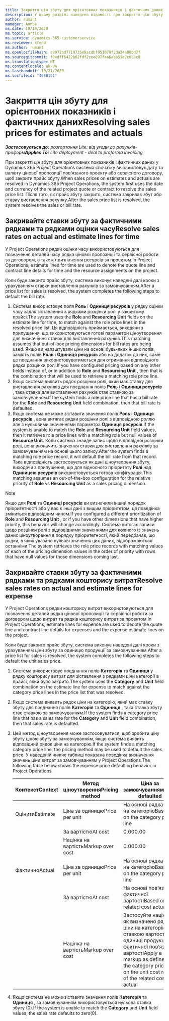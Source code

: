 ```yaml
---
title: Закриття цін збуту для орієнтовних показників і фактичних даних
description: У цьому розділі наведено відомості про закриття цін збуту для орієнтовних показників і фактичних даних.
author: rumant
manager: Annbe
ms.date: 10/19/2020
ms.topic: article
ms.service: dynamics-365-customerservice
ms.reviewer: kfend
ms.author: rumant
ms.openlocfilehash: c8972bd7710735e9acdbf951079f2da24a00bd7f
ms.sourcegitcommit: f8edff6422b82fdf2cea897faa6abb51e2c0c3c8
ms.translationtype: HT
ms.contentlocale: uk-UA
ms.lasthandoff: 10/21/2020
ms.locfileid: "4088151"
---
```

# <a name="resolving-sales-prices-for-estimates-and-actuals"></a><span data-ttu-id="a8d32-103">Закриття цін збуту для орієнтовних показників і фактичних даних</span><span class="sxs-lookup"><span data-stu-id="a8d32-103">Resolving sales prices for estimates and actuals</span></span>

<span data-ttu-id="a8d32-104">_**Застосовується до:** розгортання Lite: від угоди до рахунків-проформ_</span><span class="sxs-lookup"><span data-stu-id="a8d32-104">_**Applies To:** Lite deployment - deal to proforma invoicing_</span></span>

<span data-ttu-id="a8d32-105">При закритті цін збуту для орієнтовних показників і фактичних даних у Dynamics 365 Project Operations система спочатку використовує дату та валюту цінової пропозиції пов’язаного проекту або сервісного договору, щоб закрити прайс збуту.</span><span class="sxs-lookup"><span data-stu-id="a8d32-105">When sales prices on estimates and actuals are resolved in Dynamics 365 Project Operations, the system first uses the date and currency of the related project quote or contract to resolve the sales price list.</span></span> <span data-ttu-id="a8d32-106">Після того, як прайс збуту закрито, система закриває збут або ставку виставлення рахунку.</span><span class="sxs-lookup"><span data-stu-id="a8d32-106">After the sales price list is resolved, the system resolves the sales or bill rate.</span></span>

## <a name="resolve-sales-rates-on-actual-and-estimate-lines-for-time"></a><span data-ttu-id="a8d32-107">Закривайте ставки збуту за фактичними рядками та рядками оцінки часу</span><span class="sxs-lookup"><span data-stu-id="a8d32-107">Resolve sales rates on actual and estimate lines for time</span></span>

<span data-ttu-id="a8d32-108">У Project Operations рядки оцінки часу використовуються для позначення деталей часу рядка цінової пропозиції та сервісної роботи за договором, а також призначення ресурсів за проектом.</span><span class="sxs-lookup"><span data-stu-id="a8d32-108">In Project Operations, estimate lines for time are used to denote the quote line and contract line details for time and the resource assignments on the project.</span></span>

<span data-ttu-id="a8d32-109">Коли буде закрито прайс збуту, система виконує наведені далі кроки з урахуванням ставки виставлення рахунків за замовчуванням.</span><span class="sxs-lookup"><span data-stu-id="a8d32-109">After a price list for sales is resolved, the system completes the following steps to default the bill rate.</span></span>

1. <span data-ttu-id="a8d32-110">Система використовує поля **Роль** і **Одиниця ресурсів** у рядку оцінки часу задля зіставлення з рядками розцінки ролі у закритому прайсі.</span><span class="sxs-lookup"><span data-stu-id="a8d32-110">The system uses the **Role** and **Resourcing Unit** fields on the estimate line for time, to match against the role price lines in the resolved price list.</span></span> <span data-ttu-id="a8d32-111">Ця відповідність приймається, виходячи з припущення, що використовуються готові параметри ціноутворення для визначення ставок для виставлення рахунків.</span><span class="sxs-lookup"><span data-stu-id="a8d32-111">This matching assumes that out-of-box pricing dimensions for bill rates are being used.</span></span> <span data-ttu-id="a8d32-112">Якщо ви налаштували ціни на основі будь-яких інших полів, замість полів **Роль** і **Одиниця ресурсів** або на додаток до них, саме це поєднання використовуватиметься для отримання відповідного рядка розцінки ролі.</span><span class="sxs-lookup"><span data-stu-id="a8d32-112">If you have configured pricing based on any other fields instead of, or in addition to **Role** and **Resourcing Unit** , then that is the combination that will be used to retrieve a matching role price line.</span></span>
2. <span data-ttu-id="a8d32-113">Якщо система виявить рядок розцінки ролі, який має ставку для виставлення рахунків для поєднання полів **Роль** і **Одиниця ресурсів** , така ставка для виставлення рахунків стає ставкою за замовчуванням.</span><span class="sxs-lookup"><span data-stu-id="a8d32-113">If the system finds a role price line that has a bill rate for the **Role** and **Resourcing Unit** field combination, then that bill rate is defaulted.</span></span>
3. <span data-ttu-id="a8d32-114">Якщо система не може зіставити значення полів **Роль** і **Одиниця ресурсів** , вона витягає рядки розцінки ролі з відповідною роллю але з нульовими значеннями параметра **Одиниця ресурсів**.</span><span class="sxs-lookup"><span data-stu-id="a8d32-114">If the system is unable to match the **Role** and **Resourcing Unit** field values, then it retrieves role price lines with a matching role but null values of **Resource Unit**.</span></span> <span data-ttu-id="a8d32-115">Коли система знайде запис щодо відповідної розцінки ролі, вона визначить значення ставки для виставлення рахунків за замовчуванням на основі цього запису.</span><span class="sxs-lookup"><span data-stu-id="a8d32-115">After the system finds a matching role price record, it will default the bill rate from that record.</span></span> <span data-ttu-id="a8d32-116">Така відповідність застосовується як дані ціноутворення збуту, виходячи з припущення, що для відносного пріоритету **Ролі** над **Одиницею ресурсів** використовується готова конфігурація.</span><span class="sxs-lookup"><span data-stu-id="a8d32-116">This matching assumes an out-of-the-box configuration for the relative priority of **Role** vs **Resourcing Unit** as a sales pricing dimension.</span></span>

> [!NOTE]
> <span data-ttu-id="a8d32-117">Якщо для **Ролі** та **Одиниці ресурсів** ви визначили інший порядок пріоритетності або у вас є інші дані з вищим пріоритетом, ця поведінка зміниться відповідним чином.</span><span class="sxs-lookup"><span data-stu-id="a8d32-117">If you configured a different prioritization of **Role** and **Resourcing Unit** , or if you have other dimensions that have higher priority, this behavior will change accordingly.</span></span> <span data-ttu-id="a8d32-118">Система витягає записи щодо розцінки ролі з відповідними значеннями для кожного із значень даних ціноутворення в порядку пріоритетності, який передбачає, що рядки, в яких указано нульові значення цих даних, відображаються останніми.</span><span class="sxs-lookup"><span data-stu-id="a8d32-118">The system retrieves the role price records with matching values of each of the pricing dimension values in the order of priority with rows that have null values for those dimensions coming last.</span></span>

## <a name="resolve-sales-rates-on-actual-and-estimate-lines-for-expense"></a><span data-ttu-id="a8d32-119">Закривайте ставки збуту за фактичними рядками та рядками кошторису витрат</span><span class="sxs-lookup"><span data-stu-id="a8d32-119">Resolve sales rates on actual and estimate lines for expense</span></span>

<span data-ttu-id="a8d32-120">У Project Operations рядки кошторису витрат використовуються для позначення деталей рядка цінової пропозиції та сервісної роботи за договором щодо витрат та рядків кошторису витрат за проектом.</span><span class="sxs-lookup"><span data-stu-id="a8d32-120">In Project Operations, estimate lines for expense are used to denote the quote line and contract line details for expenses and the expense estimate lines on the project.</span></span>

<span data-ttu-id="a8d32-121">Коли буде закрито прайс збуту, система виконує наведені далі кроки з урахуванням ціни збуту за одиницю продукції за замовчуванням.</span><span class="sxs-lookup"><span data-stu-id="a8d32-121">After a price list for sales is resolved, the system completes the following steps to default the unit sales price.</span></span>

1. <span data-ttu-id="a8d32-122">Система використовує поєднання полів **Категорія** та **Одиниця** у рядку кошторису витрат для зіставлення з рядками ціни категорії в прайсі, який було закрито.</span><span class="sxs-lookup"><span data-stu-id="a8d32-122">The system uses the **Category** and **Unit** field combination on the estimate line for expense to match against the category price lines in the price list that was resolved.</span></span>
2. <span data-ttu-id="a8d32-123">Якщо система виявить рядок ціни на категорію, який має ставку збуту для поєднання полів **Категорія** та **Одиниця** , така ставка збуту стає ставкою за замовчуванням.</span><span class="sxs-lookup"><span data-stu-id="a8d32-123">If the system finds a category price line that has a sales rate for the **Category** and **Unit** field combination, then that sales rate is defaulted.</span></span>
3. <span data-ttu-id="a8d32-124">Цей метод ціноутворення може застосовуватися, щоб зробити ціну збуту ціною збуту за замовчуванням, якщо система виявить відповідний рядок ціни на категорію.</span><span class="sxs-lookup"><span data-stu-id="a8d32-124">If the system finds a matching category price line, the pricing method may be used to default the sales price.</span></span> <span data-ttu-id="a8d32-125">У наведеній нижче таблиці показана поведінка визначення значень ціни витрат за замовчуванням у Project Operations.</span><span class="sxs-lookup"><span data-stu-id="a8d32-125">The following table below shows the expense price defaulting behavior in Project Operations.</span></span>

    | <span data-ttu-id="a8d32-126">Контекст</span><span class="sxs-lookup"><span data-stu-id="a8d32-126">Context</span></span> | <span data-ttu-id="a8d32-127">Метод ціноутворення</span><span class="sxs-lookup"><span data-stu-id="a8d32-127">Pricing method</span></span> | <span data-ttu-id="a8d32-128">Ціна за замовчуванням</span><span class="sxs-lookup"><span data-stu-id="a8d32-128">Price defaulted</span></span> |
    | --- | --- | --- |
    | <span data-ttu-id="a8d32-129">Оцінити</span><span class="sxs-lookup"><span data-stu-id="a8d32-129">Estimate</span></span> | <span data-ttu-id="a8d32-130">Ціна за одиницю</span><span class="sxs-lookup"><span data-stu-id="a8d32-130">Price per unit</span></span> | <span data-ttu-id="a8d32-131">На основі рядка ціни на категорію</span><span class="sxs-lookup"><span data-stu-id="a8d32-131">Based on the category price line</span></span> |
    | &nbsp; | <span data-ttu-id="a8d32-132">За вартістю</span><span class="sxs-lookup"><span data-stu-id="a8d32-132">At cost</span></span> | <span data-ttu-id="a8d32-133">0.00</span><span class="sxs-lookup"><span data-stu-id="a8d32-133">0.00</span></span> |
    | &nbsp; | <span data-ttu-id="a8d32-134">Націнка на вартість</span><span class="sxs-lookup"><span data-stu-id="a8d32-134">Markup over cost</span></span> | <span data-ttu-id="a8d32-135">0.00</span><span class="sxs-lookup"><span data-stu-id="a8d32-135">0.00</span></span> |
    | <span data-ttu-id="a8d32-136">Фактично</span><span class="sxs-lookup"><span data-stu-id="a8d32-136">Actual</span></span> | <span data-ttu-id="a8d32-137">Ціна за одиницю</span><span class="sxs-lookup"><span data-stu-id="a8d32-137">Price per unit</span></span> | <span data-ttu-id="a8d32-138">На основі рядка ціни на категорію</span><span class="sxs-lookup"><span data-stu-id="a8d32-138">Based on the category price line</span></span> |
    | &nbsp; | <span data-ttu-id="a8d32-139">За вартістю</span><span class="sxs-lookup"><span data-stu-id="a8d32-139">At cost</span></span> | <span data-ttu-id="a8d32-140">На основі пов’язаної фактичної вартості</span><span class="sxs-lookup"><span data-stu-id="a8d32-140">Based on the related cost actual</span></span> |
    | &nbsp; | <span data-ttu-id="a8d32-141">Націнка на вартість</span><span class="sxs-lookup"><span data-stu-id="a8d32-141">Markup over cost</span></span> | <span data-ttu-id="a8d32-142">Застосуйте націнку, як визначено рядком ціни на категорію за ставкою вартості одиниці продукції фактичної пов’язаної вартості</span><span class="sxs-lookup"><span data-stu-id="a8d32-142">Apply a markup as defined by the category price line on the unit cost rate of the related cost actual</span></span> |

4. <span data-ttu-id="a8d32-143">Якщо система не може зіставити значення полів **Категорія** та **Одиниця** , за замовчуванням використовується нульова ставка збуту (0).</span><span class="sxs-lookup"><span data-stu-id="a8d32-143">If the system is unable to match the **Category** and **Unit** field values, the sales rate defaults to zero(0).</span></span>
